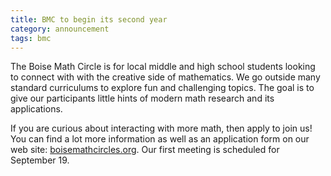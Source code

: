 ```yaml
---
title: BMC to begin its second year
category: announcement
tags: bmc
---
```


The Boise Math Circle is for local middle and high school students looking to connect with with the creative side of mathematics. We go outside many standard curriculums to explore fun and challenging topics. The goal is to give our participants little hints of modern math research and its applications.

If you are curious about interacting with more math, then apply to join us! You can find a lot more information as well as an application form on our web site: [boisemathcircles.org](http://boisemathcircles.org). Our first meeting is scheduled for September 19.
